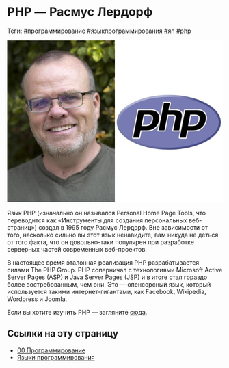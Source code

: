 # PHP — Расмус Лердорф

Теги: #программирование #языкпрограммирования #яп #php

![PHP — Расмус Лердорф](../assets/PHP%20-%20%D0%A0%D0%B0%D1%81%D0%BC%D1%83%D1%81%20%D0%9B%D0%B5%D1%80%D0%B4%D0%BE%D1%80%D1%84.jpg)

Язык PHP (изначально он назывался Personal Home Page Tools, что переводится как «Инструменты для создания персональных веб-страниц») создал в 1995 году Расмус Лердорф. Вне зависимости от того, насколько сильно вы этот язык ненавидите, вам никуда не деться от того факта, что он довольно-таки популярен при разработке серверных частей современных веб-проектов.  
  
В настоящее время эталонная реализация PHP разрабатывается силами The PHP Group. PHP соперничал с технологиями Microsoft Active Server Pages (ASP) и Java Server Pages (JSP) и в итоге стал гораздо более востребованным, чем они. Это — опенсорсный язык, который используется такими интернет-гигантами, как Facebook, Wikipedia, Wordpress и Joomla.

Если вы хотите изучить PHP — загляните [сюда](https://freecoursesite.com/php-for-beginners-become-a-php-master-cms-project-1/).

## Ссылки на эту страницу

- [00 Программирование](00%20%D0%9F%D1%80%D0%BE%D0%B3%D1%80%D0%B0%D0%BC%D0%BC%D0%B8%D1%80%D0%BE%D0%B2%D0%B0%D0%BD%D0%B8%D0%B5.md)
- [Языки программирования](%D0%AF%D0%B7%D1%8B%D0%BA%D0%B8%20%D0%BF%D1%80%D0%BE%D0%B3%D1%80%D0%B0%D0%BC%D0%BC%D0%B8%D1%80%D0%BE%D0%B2%D0%B0%D0%BD%D0%B8%D1%8F.md)
